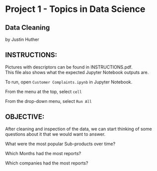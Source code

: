 
# Project 1 - Topics in Data Science
## Data Cleaning

by Justin Huther

## INSTRUCTIONS:

Pictures with descriptors can be found in INSTRUCTIONS.pdf.  
This file also shows what the expected Jupyter Notebook outputs are.


To run, open `Customer Complaints.ipynb` in Jupyter Notebook.

From the menu at the top, select `cell`

From the drop-down menu, select `Run All`

## OBJECTIVE:

After cleaning and inspection of the data, we can start thinking of some questions about it that we would want to answer.

What were the most popular Sub-products over time?

Which Months had the most reports?

Which companies had the most reports?
